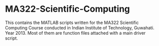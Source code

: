 MA322-Scientific-Computing
==========================

This contains the MATLAB scripts written for the MA322 Scientific Computing Course conducted in Indian Institute of Technology, Guwahati. Year 2013. Most of them are function files attached with a main driver script.
